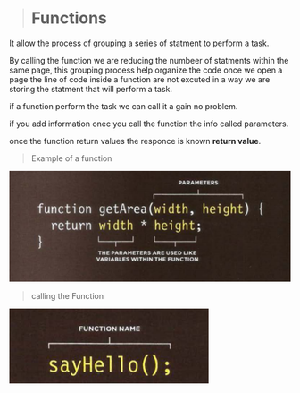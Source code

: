 > # Functions

It allow the process of grouping a series of statment to perform a task.

By calling the function we are reducing the numbeer of statments within the same page, this grouping process help organize the code once we open a page the line of code inside a function are not excuted in a way we are storing the statment that will perform a task.

if a function perform the task we can call it a gain no problem.

if you add information onec you call the function the info called parameters.

once the function return values the responce is known **return value**.

> Example of a function

![](read06.PNG)

> calling the Function 

![](06read2.PNG)
